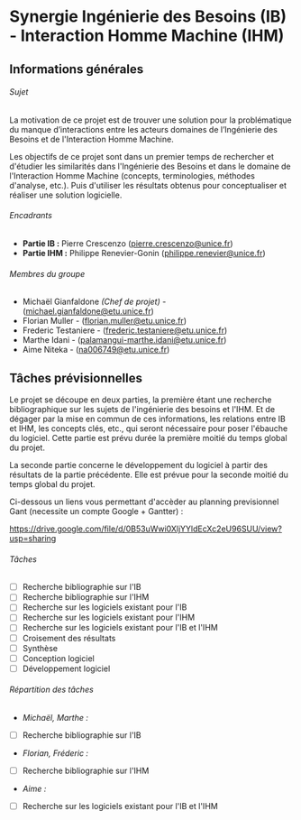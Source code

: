 # Synergie Ingénierie des Besoins (IB) - Interaction Homme Machine (IHM)

## Informations générales

###### Sujet

La motivation de ce projet est de trouver une solution pour la problématique du manque d’interactions entre les acteurs domaines de l’Ingénierie des Besoins et de l'Interaction Homme Machine. 

Les objectifs de ce projet sont dans un premier temps de rechercher et d'étudier les similarités 
dans l'Ingénierie des Besoins et dans le domaine de l'Interaction Homme Machine (concepts, terminologies, méthodes d'analyse, etc.). Puis d'utiliser les résultats obtenus pour conceptualiser et réaliser une solution logicielle.    

###### Encadrants

- **Partie IB :** Pierre Crescenzo (pierre.crescenzo@unice.fr)
- **Partie IHM :** Philippe Renevier-Gonin (philippe.renevier@unice.fr)

###### Membres du groupe

- Michaël Gianfaldone *(Chef de projet)* - (michael.gianfaldone@etu.unice.fr) 
- Florian Muller - (florian.muller@etu.unice.fr)
- Frederic Testaniere - (frederic.testaniere@etu.unice.fr)
- Marthe Idani - (palamangui-marthe.idani@etu.unice.fr)
- Aime Niteka - (na006749@etu.unice.fr)

## Tâches prévisionnelles

Le projet se découpe en deux parties, la première étant une recherche bibliographique sur les sujets de l'ingénierie des besoins et l'IHM. Et de dégager par la mise en commun de ces informations, les relations entre IB et IHM, les concepts clés, etc., qui seront nécessaire pour poser l'ébauche du logiciel. Cette partie est prévu durée la première moitié du temps global du projet.

La seconde partie concerne le développement du logiciel à partir des résultats de la partie précédente. Elle est prévue pour la seconde moitié du temps global du projet.

Ci-dessous un liens vous permettant d'accèder au planning previsionnel Gant (necessite un compte Google + Gantter) :

https://drive.google.com/file/d/0B53uWwi0XljYYldEcXc2eU96SUU/view?usp=sharing


###### Tâches
- [ ] Recherche bibliographie sur l'IB
- [ ] Recherche bibliographie sur l'IHM
- [ ] Recherche sur les logiciels existant pour l'IB
- [ ] Recherche sur les logiciels existant pour l'IHM
- [ ] Recherche sur les logiciels existant pour l'IB et l'IHM
- [ ] Croisement des résultats
- [ ] Synthèse
- [ ] Conception logiciel
- [ ] Développement logiciel

###### Répartition des tâches


+ *Michaël, Marthe :*
- [ ] Recherche bibliographie sur l'IB

+ *Florian, Fréderic :*
- [ ] Recherche bibliographie sur l'IHM

+ *Aime :*
- [ ] Recherche sur les logiciels existant pour l'IB et l'IHM


